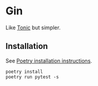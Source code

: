 # Gin

Like [Tonic](https://github.com/neuromorphs/tonic) but simpler.

## Installation

See [Poetry installation instructions](https://python-poetry.org/docs/#installation).

```
poetry install
poetry run pytest -s
```